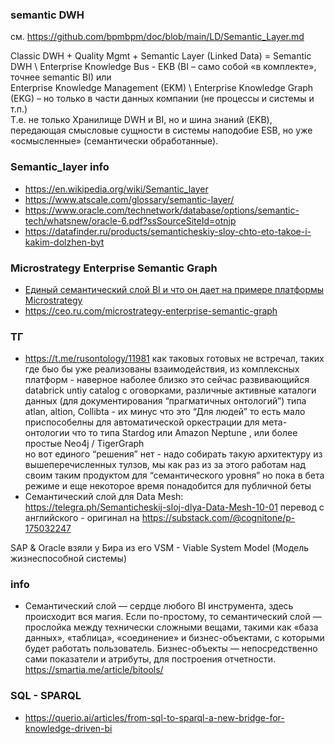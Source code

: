 ### semantic DWH
см. https://github.com/bpmbpm/doc/blob/main/LD/Semantic_Layer.md

Classic DWH + Quality Mgmt + Semantic Layer (Linked Data) = Semantic DWH \ Enterprise Knowledge Bus - EKB (BI – само собой «в комплекте», точнее semantic BI) или  
Enterprise Knowledge Management (EKM) \ Enterprise Knowledge Graph (EKG) – но только в части данных компании (не процессы и системы и т.п.)  
Т.е. не только Хранилище DWH и BI, но и шина знаний (EKB), передающая смысловые сущности в системы наподобие ESB, но уже «осмысленные» (семантически обработанные).    

### Semantic_layer info 
- https://en.wikipedia.org/wiki/Semantic_layer
- https://www.atscale.com/glossary/semantic-layer/
- https://www.oracle.com/technetwork/database/options/semantic-tech/whatsnew/oracle-6.pdf?ssSourceSiteId=otnjp
- https://datafinder.ru/products/semanticheskiy-sloy-chto-eto-takoe-i-kakim-dolzhen-byt
### Microstrategy Enterprise Semantic Graph
- [Единый семантический слой BI и что он дает на примере платформы Microstrategy](https://habr.com/ru/articles/650453/#comment_24110373) 
- https://ceo.ru.com/microstrategy-enterprise-semantic-graph

### ТГ
- https://t.me/rusontology/11981 как таковых готовых не встречал, таких где быо бы уже реализованы взаимодействия, из комплексных платформ - наверное наболее близко это сейчас развивающийся databrick untiy catalog с оговорками, различные активные каталоги данных (для документирования “прагматичных онтологий”) типа atlan, altion, Сollibta - их минус что это “Для людей” то есть мало приспособелны для автоматической оркестрации для мета-онтологии что то типа Stardog или Amazon Neptune , или более простые Neo4j / TigerGraph  
но вот единого “решения” нет - надо собирать такую архитектуру из вышеперечисленных тулзов, мы как раз из за этого работам над своим таким продуктом для “семантического уровня” но пока в бета режиме и еще некоторое время понадобится для публичной беты
- Семантический слой для Data Mesh: https://telegra.ph/Semanticheskij-sloj-dlya-Data-Mesh-10-01 перевод с английского - оригинал на https://substack.com/@cognitone/p-175032247

SAP & Oracle взяли у Бира из его VSM - Viable System Model (Модель жизнеспособной системы)

### info  
- Семантический слой — сердце любого BI инструмента, здесь происходит вся магия. Если по-простому, то семантический слой — прослойка между технически сложными вещами, такими как «база данных», «таблица», «соединение» и бизнес-объектами, с которыми будет работать пользователь.
Бизнес-объекты — непосредственно сами показатели и атрибуты, для построения отчетности. https://smartia.me/article/bitools/

### SQL - SPARQL
- https://querio.ai/articles/from-sql-to-sparql-a-new-bridge-for-knowledge-driven-bi
